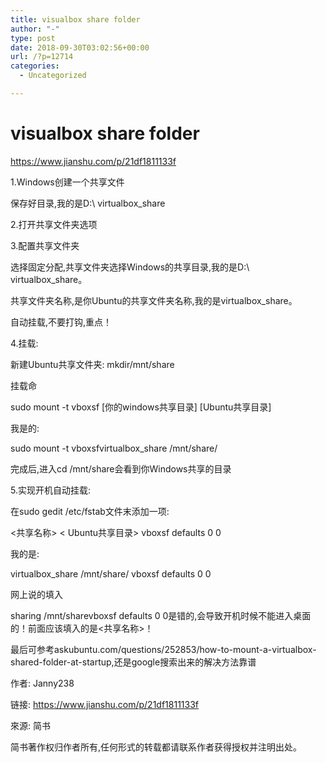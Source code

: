```yaml
---
title: visualbox share folder
author: "-"
type: post
date: 2018-09-30T03:02:56+00:00
url: /?p=12714
categories:
  - Uncategorized

---
```

# visualbox share folder
https://www.jianshu.com/p/21df1811133f

1.Windows创建一个共享文件
  
保存好目录,我的是D:\ virtualbox_share

2.打开共享文件夹选项

3.配置共享文件夹

选择固定分配,共享文件夹选择Windows的共享目录,我的是D:\ virtualbox_share。

共享文件夹名称,是你Ubuntu的共享文件夹名称,我的是virtualbox_share。

自动挂载,不要打钩,重点！

4.挂载: 
  
新建Ubuntu共享文件夹: mkdir/mnt/share

挂载命

sudo mount -t vboxsf [你的windows共享目录] [Ubuntu共享目录]

我是的: 

sudo mount -t vboxsfvirtualbox_share /mnt/share/

完成后,进入cd /mnt/share会看到你Windows共享的目录

5.实现开机自动挂载: 
  
在sudo gedit /etc/fstab文件末添加一项: 

<共享名称> < Ubuntu共享目录> vboxsf defaults 0 0

我的是: 

virtualbox_share /mnt/share/ vboxsf defaults 0 0

网上说的填入

sharing /mnt/sharevboxsf defaults 0 0是错的,会导致开机时候不能进入桌面的！前面应该填入的是<共享名称>！

最后可参考askubuntu.com/questions/252853/how-to-mount-a-virtualbox-shared-folder-at-startup,还是google搜索出来的解决方法靠谱

作者: Janny238
  
链接: https://www.jianshu.com/p/21df1811133f
  
來源: 简书
  
简书著作权归作者所有,任何形式的转载都请联系作者获得授权并注明出处。
